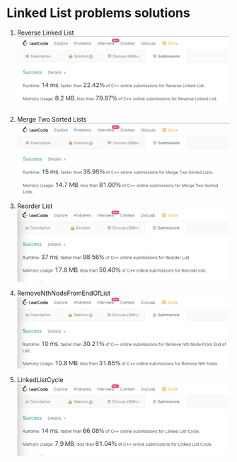 # Linked List problems solutions
1. Reverse Linked List
![LeetCode](https://github.com/nowakkuba99/C/blob/main/Images/C%2B%2B/Linked%20List/ReverseLinkedList.png "Reverse Linked List solution result")
2. Merge Two Sorted Lists
![LeetCode](https://github.com/nowakkuba99/C/blob/main/Images/C%2B%2B/Linked%20List/MergeTwoSortedLists.png "Merge Two Sorted Lists solution result")

3. Reorder List
![LeetCode](https://github.com/nowakkuba99/C/blob/main/Images/C%2B%2B/Linked%20List/ReorderList.png "ReorderList solution result")

4. RemoveNthNodeFromEndOfList
![LeetCode](https://github.com/nowakkuba99/C/blob/main/Images/C%2B%2B/Linked%20List/RemoveNthNodeFromEndOfList.png "RemoveNthNodeFromEndOfList solution result")

5. LinkedListCycle
![LeetCode](https://github.com/nowakkuba99/C/blob/main/Images/C%2B%2B/Linked%20List/LinkedListCycle.png "LinkedListCycle solution result")

